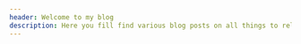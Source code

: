```yaml
---
header: Welcome to my blog
description: Here you fill find various blog posts on all things to related to Frontend, Jamstack, Javascript, and other variety topics such as Streaming.
---
```


